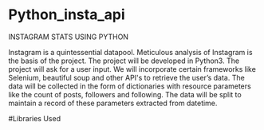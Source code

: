 # Python_insta_api

INSTAGRAM STATS USING PYTHON

Instagram is a quintessential datapool. Meticulous analysis of Instagram is the
basis of the project. The project will be developed in Python3. The project will ask
for a user input. We will incorporate certain frameworks like Selenium,
beautiful soup and other API's to retrieve the user’s data.
The data will be collected in the form of dictionaries with resource parameters like
the count of posts, followers and following. The data will be split to maintain a
record of these parameters extracted from datetime.

#Libraries Used
